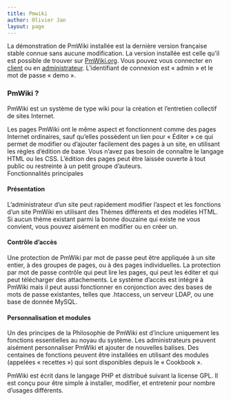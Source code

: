 ```yaml
---
title: Pmwiki
author: Olivier Jan
layout: page
--- 
```


La démonstration de PmWiki installée est la dernière version française stable connue sans aucune modification. La version installée est celle qu’il est possible de trouver sur [PmWiki.org][1]. Vous pouvez vous connecter en [client][2] ou en [administrateur][2]. L’identifiant de connexion est « admin » et le mot de passe « demo ».

### PmWiki ?

 [1]: http://www.pmwiki.org/
 [2]: http://demo.cms-fr.net/pmwiki/index.php?n=PmWikiFr.PmWikiFr

PmWiki est un système de type wiki pour la création et l’entretien collectif de sites Internet.

Les pages PmWiki ont le même aspect et fonctionnent comme des pages Internet ordinaires, sauf qu’elles possèdent un lien pour « Éditer » ce qui permet de modifier ou d’ajouter facilement des pages à un site, en utilisant les règles d’édition de base. Vous n’avez pas besoin de connaître le langage HTML ou les CSS. L’édition des pages peut être laissée ouverte à tout public ou restreinte à un petit groupe d’auteurs.  
Fonctionnalités principales

#### Présentation

L’administrateur d’un site peut rapidement modifier l’aspect et les fonctions d’un site PmWiki en utilisant des Thèmes différents et des modèles HTML. Si aucun thème existant parmi la bonne douzaine qui existe ne vous convient, vous pouvez aisément en modifier ou en créer un.

#### Contrôle d’accès

Une protection de PmWiki par mot de passe peut être appliquée à un site entier, à des groupes de pages, ou à des pages individuelles. La protection par mot de passe contrôle qui peut lire les pages, qui peut les éditer et qui peut télécharger des attachements. Le système d’accès est intégré à PmWiki mais il peut aussi fonctionner en conjonction avec des bases de mots de passe existantes, telles que .htaccess, un serveur LDAP, ou une base de donnée MySQL.

#### Personnalisation et modules

Un des principes de la Philosophie de PmWiki est d’inclure uniquement les fonctions essentielles au noyau du système. Les administrateurs peuvent aisément personnaliser PmWiki et ajouter de nouvelles balises. Des centaines de fonctions peuvent être installées en utilisant des modules (appelées « recettes ») qui sont disponibles depuis le « Cookbook ».

PmWiki est écrit dans le langage PHP et distribué suivant la license GPL. Il est conçu pour être simple à installer, modifier, et entretenir pour nombre d’usages différents.